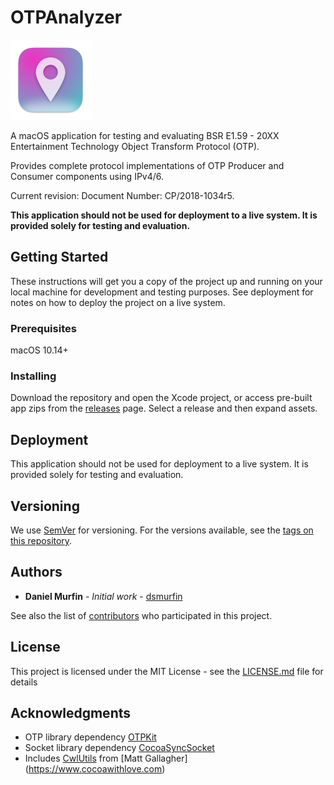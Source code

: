 # OTPAnalyzer

![OTPAnalyzer Icon](https://github.com/dsmurfin/OTPAnalyzer/blob/main/OTPAnalyzer/Assets.xcassets/AppIcon.appiconset/IconMac128.png)

A macOS application for testing and evaluating BSR E1.59 - 20XX Entertainment Technology Object Transform Protocol (OTP).

Provides complete protocol implementations of OTP Producer and Consumer components using IPv4/6.

Current revision: Document Number: CP/2018-1034r5.

**This application should not be used for deployment to a live system. It is provided solely for testing and evaluation.**

## Getting Started

These instructions will get you a copy of the project up and running on your local machine for development and testing purposes. See deployment for notes on how to deploy the project on a live system.

### Prerequisites

macOS 10.14+

### Installing

Download the repository and open the Xcode project, or access pre-built app zips from the [releases](https://github.com/dsmurfin/OTPAnalyzer/releases) page. Select a release and then expand assets.

## Deployment

This application should not be used for deployment to a live system. It is provided solely for testing and evaluation.

## Versioning

We use [SemVer](http://semver.org/) for versioning. For the versions available, see the [tags on this repository](https://github.com/dsmurfin/OTPAnalyzer/tags). 

## Authors

* **Daniel Murfin** - *Initial work* - [dsmurfin](https://github.com/dsmurfin)

See also the list of [contributors](https://github.com/dsmurfin/OTPAnalyzer/graphs/contributors) who participated in this project.

## License

This project is licensed under the MIT License - see the [LICENSE.md](LICENSE.md) file for details

## Acknowledgments

* OTP library dependency [OTPKit](https://github.com/dsmurfin/OTPKit)
* Socket library dependency [CocoaSyncSocket](https://github.com/robbiehanson/CocoaAsyncSocket)
* Includes [CwlUtils](https://github.com/mattgallagher/CwlUtils) from [Matt Gallagher] (https://www.cocoawithlove.com)
